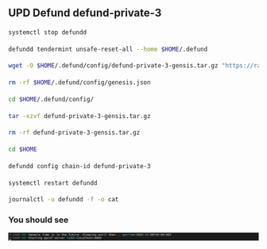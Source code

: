 ## UPD Defund defund-private-3

```bash
systemctl stop defundd

defundd tendermint unsafe-reset-all --home $HOME/.defund

wget -O $HOME/.defund/config/defund-private-3-gensis.tar.gz "https://raw.githubusercontent.com/defund-labs/testnet/main/defund-private-3/defund-private-3-gensis.tar.gz"

rm -rf $HOME/.defund/config/genesis.json

cd $HOME/.defund/config/

tar -xzvf defund-private-3-gensis.tar.gz

rm -rf defund-private-3-gensis.tar.gz

cd $HOME

defundd config chain-id defund-private-3

systemctl restart defundd

journalctl -u defundd -f -o cat
```
### You should see

![](https://github.com/88Mikhail88/My_Images/blob/main/Defund/Screenshot_21.png)
